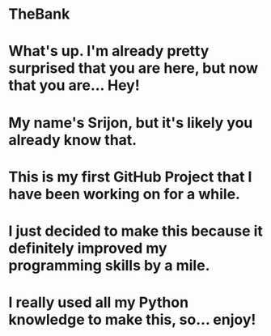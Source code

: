 # TheBank
# What's up. I'm already pretty surprised that you are here, but now that you are... Hey!
# My name's Srijon, but it's likely you already know that.
# This is my first GitHub Project that I have been working on for a while. 
# I just decided to make this because it definitely improved my programming skills by a mile.
# I really used all my Python knowledge to make this, so... enjoy!
